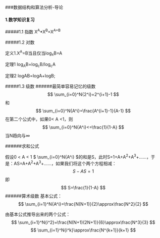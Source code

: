 ###数据结构和算法分析-导论
#### 1.数学知识复习

#####1.1 指数
X<sup>A</sup>*X<sup>B</sup>=X<sup>A+B</sup>

#####1.2 对数

定义1.X<sup>A</sup>=B当且仅当log<sub>x</sub>B=A

定理1 log<sub>A</sub>B=log<sub>c</sub>B/log<sub>c</sub>A

定理2 logAB=logA+logB;

#####1.3 级数
######最简单容易记忆的级数
$$
\sum_{i=0}^N{2^i}=2^{i+1}-1
$$
和
$$
\sum_{i=0}^N{A^i}=\frac{A^{i+1}-1}{A-1}
$$
在第二个公式中，如果0< A <1，则
$$
\sum_{i=0}^N{A^i}<=\frac{1}{1-A}
$$
当N趋向与$\infty$

######求和公式

假设0 < A < 1 $
\sum_{i=0}^N{A^i}
$的和是S，此时S=1+A+A<sup>2</sup>+A<sup>3</sup>+……，于是：AS=A+A<sup>2</sup>+A<sup>3</sup>+……，如果我们将这个两个方程相减：
$$
S-AS=1
$$
即
$$
S=\frac{1}{1-A}
$$
######算术级数
基本公式：
$$
\sum_{i=1}^N{A^i}=\frac{N(N+1)}{2}\approx\frac{N^2}{2}
$$

由基本公式推导出来的两个公式：
$$
\sum_{i=1}^N{i^2}=\frac{N(N+1)(2N+1)}{6}\approx\frac{N^3}{3}
$$
$$
\sum_{i=1}^N{i^k}\approx\frac{N^{k+1}}{k+1}
$$



